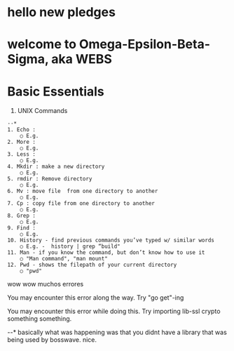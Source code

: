 # hello new pledges

# welcome to Omega-Epsilon-Beta-Sigma, aka WEBS

# 

# Basic Essentials 
  1. UNIX Commands

	⋅⋅*
	1. Echo : 
		○ E.g.
	2. More :
		○ E.g.
	3. Less :
		○ E.g.
	4. Mkdir : make a new directory
		○ E.g.
	5. rmdir : Remove directory
		○ E.g. 
	6. Mv : move file  from one directory to another
		○ E.g.
	7. Cp : copy file from one directory to another
		○ E.g.
	8. Grep :
		○ E.g.
	9. Find :
		○ E.g.
	10. History - find previous commands you’ve typed w/ similar words
		○ E.g. -  history | grep “build"
	11. Man - if you know the command, but don’t know how to use it
		○ "Man command", "man mount"
	12. Pwd - shows the filepath of your current directory
		○ "pwd"



wow wow muchos errores

You may encounter this error along the way. Try "go get"-ing

You may encounter this error while doing this. Try importing lib-ssl crypto something something.

--* basically what was happening was that you didnt have a library that was being used by bosswave. nice.
    
  
